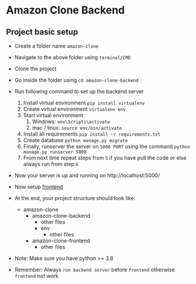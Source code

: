 # Amazon Clone Backend

## Project basic setup
- Create a folder name `amazon-clone`
- Navigate to the above folder using `terminal/CMD`
- Clone the project
- Go inside the folder using `cd amazon-clone-backend`
- Run following command to set up the backend server
    1) Install virtual environment `pip install virtualenv`
    2) Create virtual environment `virtualenv env`
    3) Start virtual environment
        1) Windows: `env\Scripts\activate`
        2) mac / linux: `source env/bin/activate`
    4) Install all requirements `pip install -r requirements.txt`
    5) Create database `python manage.py migrate`
    6) Finally, runserver the server on `5000 PORT` using the command `python manage.py runserver 5000`
    7) From next time repeat steps from `5` if you have pull the code or else always run from step `6`
    
- Now your server is up and running on http://localhost:5000/
- Now setup [frontend](https://github.com/KaranRohra/amazon-clone-frontend/)
  
- At the end, your project structure should look like:
    - amazon-clone
        - amazon-clone-backend
          - other files
          - env
            - other files
        - amazon-clone-frontend
            - other files
    
- Note: Make sure you have python >= 3.8
- Remember: Always `run backend server` before `frontend` otherwise `frontend` not work